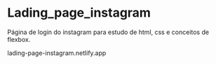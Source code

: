 # Lading_page_instagram
Página de login do instagram para estudo de html, css e conceitos de flexbox.

lading-page-instagram.netlify.app
